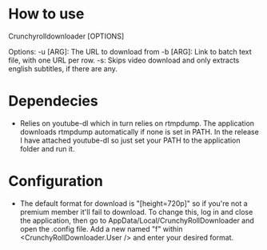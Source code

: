 # How to use
Crunchyrolldownloader [OPTIONS]

Options:
 -u [ARG]: The URL to download from
 -b [ARG]: Link to batch text file, with one URL per row.
 -s:       Skips video download and only extracts english subtitles, if there are any.
 
# Dependecies
- Relies on youtube-dl which in turn relies on rtmpdump. The application downloads rtmpdump automatically if none is set in PATH. In the release I have attached youtube-dl so just set your PATH to the application folder and run it.

# Configuration
- The default format for download is "[height=720p]" so if you're not a premium member it'll fail to download. To change this, log in and close the application, then go to AppData/Local/CrunchyRollDownloader and open the .config file. Add a new <setting /> named "f" within <CrunchyRollDownloader.User /> and enter your desired format.
